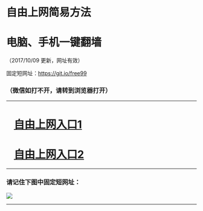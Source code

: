 ﻿# 自由上网简易方法

# 电脑、手机一键翻墙

（2017/10/09 更新，网址有效）

固定短网址：https://git.io/free99

### （微信如打不开，请转到浏览器打开）


***





# &nbsp;&nbsp; <a href="http://ft169114431.fwq-tz-1001.info/fwqtz01.html?t=10090018191 " target="_blank">自由上网入口1</a>
# &nbsp;&nbsp; <a href="http://ft103522150.fwq-tz-1002.info/fwqtz02.html?t=100900126611 " target="_blank">自由上网入口2</a>
***

### 请记住下图中固定短网址：

<img src="https://s3-us-west-2.amazonaws.com/fwq-1001/yjfq-20170905okok.png" /> 


***

